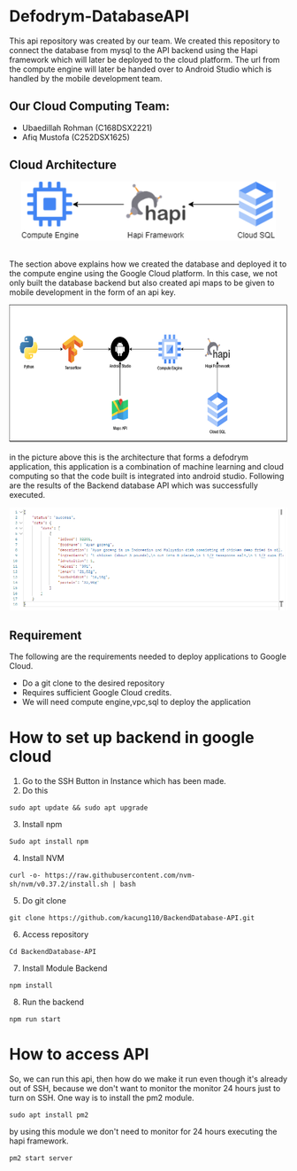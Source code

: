 # Defodrym-DatabaseAPI

This api repository was created by our team. We created this repository to connect the database from mysql to the API backend using the Hapi framework which will later be deployed to the cloud platform. The url from the compute engine will later be handed over to Android Studio which is handled by the mobile development team.

## Our Cloud Computing Team:
* Ubaedillah Rohman (C168DSX2221)
* Afiq Mustofa (C252DSX1625)

## Cloud Architecture
<p align="center">
  <img width="460" src="images/Architecture_cloud.png">
</p>
<br/>
The section above explains how we created the database and deployed it to the compute engine using the Google Cloud platform. In this case, we not only built the database backend but also created api maps to be given to mobile development in the form of an api key.
<p align="center">
  <img widht="300" height="250" src="images/Architecture-cloud-2.png">
</p>
in the picture above this is the architecture that forms a defodrym application, this application is a combination of machine learning and cloud computing so that the code built is integrated into android studio. Following are the results of the Backend database API which was successfully executed.
<p align="center">
<img src="images/Cuplikan layar 2023-06-15 150207.png">
</p>

## Requirement
The following are the requirements needed to deploy applications to Google Cloud.
* Do a git clone to the desired repository
* Requires sufficient Google Cloud credits.
* We will need compute engine,vpc,sql to deploy the application

# How to set up backend in google cloud
1. Go to the SSH Button in Instance which has been made.
2. Do this
```
sudo apt update && sudo apt upgrade
```
3. Install npm
```
Sudo apt install npm
```
4. Install NVM
```
curl -o- https://raw.githubusercontent.com/nvm-sh/nvm/v0.37.2/install.sh | bash
```
5. Do git clone
```
git clone https://github.com/kacung110/BackendDatabase-API.git
```
6. Access repository
```
Cd BackendDatabase-API
```
7. Install Module Backend
```
npm install
```
8. Run the backend
```
npm run start
```
# How to access API
So, we can run this api, then how do we make it run even though it's already out of SSH, because we don't want to monitor the monitor 24 hours just to turn on SSH. One way is to install the pm2 module.
```
sudo apt install pm2
```
by using this module we don't need to monitor for 24 hours executing the hapi framework.
```
pm2 start server
```
